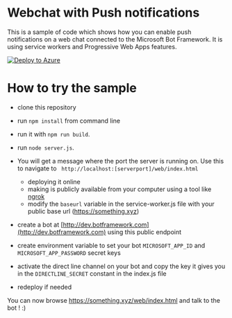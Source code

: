 # Webchat with Push notifications

This is a sample of code which shows how you can enable push notifications on a web chat connected to the Microsoft Bot Framework. It is using service workers and Progressive Web Apps features.

[![Deploy to Azure](https://azuredeploy.net/deploybutton.png)](https://deploy.azure.com/?repository=https://github.com/NathanielRose/progressive-web-bot/tree/master?ptmpl=azuredeploy.parameters.json)

# How to try the sample
- clone this repository
- run ```npm install``` from command line
- run it with ```npm run build```.
- run `node server.js`.


- You will get a message where the port the server is running on. Use this to navigate to ` http://localhost:[serverport]/web/index.html`
    - deploying it online
    - making is publicly available from your computer using a tool like [ngrok](https://ngrok.com/)
    - modify the ```baseurl``` variable in the service-worker.js file with your public base url (https://something.xyz)
- create a bot at [http://dev.botframework.com](http://dev.botframework.com) using this public endpoint
- create environment variable to set your bot ```MICROSOFT_APP_ID``` and ```MICROSOFT_APP_PASSWORD``` secret keys
- activate the direct line channel on your bot and copy the key it gives you in the ```DIRECTLINE_SECRET``` constant in the index.js file
- redeploy if needed

You can now browse https://something.xyz/web/index.html and talk to the bot ! :)
